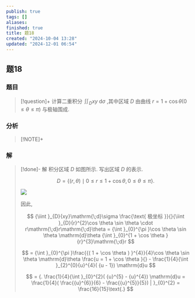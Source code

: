 ```yaml
---
publish: true
tags: []
aliases: 
finished: true
title: 题18
created: "2024-10-04 13:28"
updated: "2024-12-01 06:54"
---
```

## 题18
### 题目
> [!question]+
> 计算二重积分 ${\iint }_{D}{xy}\mathrm{\;d}\sigma$ ,其中区域 $D$ 由曲线 $r = 1 + \cos \theta ( {0 \leq  \theta  \leq  \pi })$ 与极轴围成.
### 分析
> [!NOTE]+
> 
### 解
> [!done]-
> 解 积分区域 $D$ 如图所示. 写出区域 $D$ 的表示.
> 
> $$
> D = \{ ( {r,\theta })  \mid  0 \leq  r \leq  1 + \cos \theta ,0 \leq  \theta  \leq  \pi \} .
> $$
> 
> ![](https://img.hwenyi.tech/202411201804352.webp)
> 
> 因此,
> 
> $$
> {\iint }_{D}{xy}\mathrm{\;d}\sigma \frac{\text{ 极坐标 }}{}{\iint }_{D}{r}^{2}\cos \theta \sin \theta  \cdot  r\mathrm{\;d}r\mathrm{\;d}\theta  = {\int }_{0}^{\pi }\cos \theta \sin \theta \mathrm{d}\theta {\int }_{0}^{1 + \cos \theta }{r}^{3}\mathrm{\;d}r
> $$
> 
> $$
> = {\int }_{0}^{\pi }\frac{{( 1 + \cos \theta ) }^{4}}{4}\cos \theta \sin \theta \mathrm{d}\theta \frac{u = 1 + \cos \theta }{} - \frac{1}{4}{\int }_{2}^{0}{u}^{4}( {u - 1}) \mathrm{d}u
> $$
> 
> $$
> = {. \frac{1}{4}{\int }_{0}^{2}( {u}^{5} - {u}^{4}) \mathrm{d}u = \frac{1}{4}( \frac{{u}^{6}}{6} - \frac{{u}^{5}}{5}) | }_{0}^{2} = \frac{16}{15}\text{.}
> $$